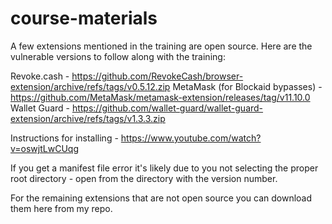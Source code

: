 # course-materials

A few extensions mentioned in the training are open source. Here are the vulnerable versions to follow along with the training:

Revoke.cash - https://github.com/RevokeCash/browser-extension/archive/refs/tags/v0.5.12.zip
MetaMask (for Blockaid bypasses) - https://github.com/MetaMask/metamask-extension/releases/tag/v11.10.0
Wallet Guard - https://github.com/wallet-guard/wallet-guard-extension/archive/refs/tags/v1.3.3.zip

Instructions for installing - https://www.youtube.com/watch?v=oswjtLwCUqg

If you get a manifest file error it's likely due to you not selecting the proper root directory - open from the directory with the version number.

For the remaining extensions that are not open source you can download them here from my repo.

